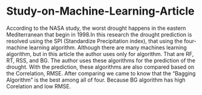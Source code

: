 # Study-on-Machine-Learning-Article
According to the NASA study, the worst drought happens in
the eastern Mediterranean that begin in 1998.In this research the drought
prediction is resolved using the SPI (Standardize Precipitation index), that
using the four-machine learning algorithm. Although there are many
machines learning algorithm, but in this article the author uses only for
algorithm. That are RF, RT, RSS, and BG. The author uses these
algorithms for the prediction of the drought. With the prediction, these
algorithms are also compared based on the Correlation, RMSE. After
comparing we came to know that the “Bagging Algorithm” is the best
among all of four. Because BG algorithm has high Corelation and low
RMSE.
